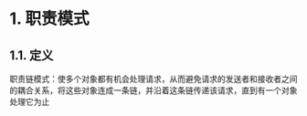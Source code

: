 <!--
 * @Author: shengCW
 * @Email: 2367896538@qq.com
 * @Date: 2021-09-17 13:45:02
 * @LastEditors: shengCW
 * @LastEmail: 2367896538@qq.com
 * @LastEditTime: 2021-09-17 13:52:05
 * @Description: file content
-->
# 1. 职责模式

## 1.1. 定义

职责链模式：使多个对象都有机会处理请求，从而避免请求的发送者和接收者之间的耦合关系，将这些对象连成一条链，并沿着这条链传递该请求，直到有一个对象处理它为止